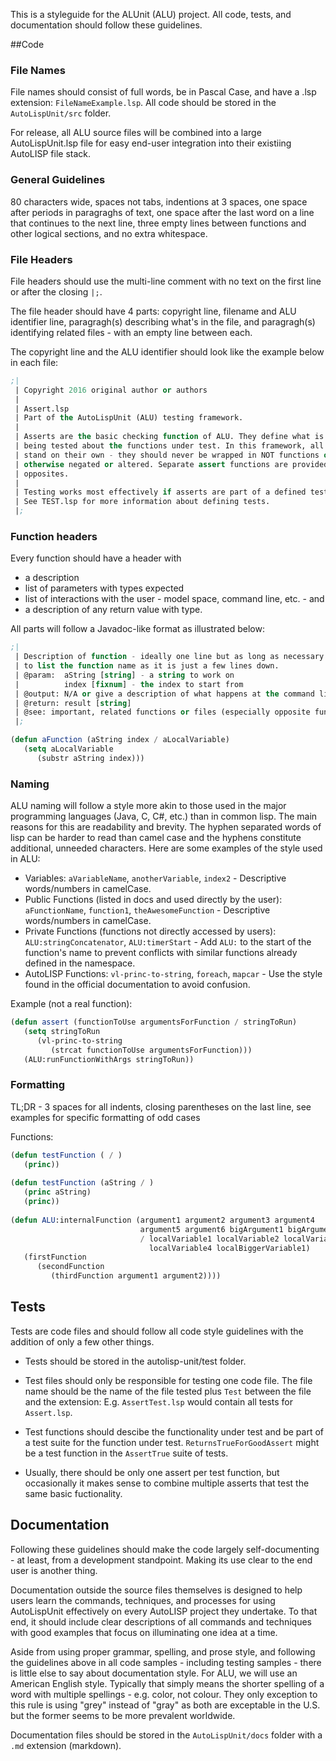 This is a styleguide for the ALUnit (ALU) project. All code, tests, and 
documentation should follow these guidelines.

##Code

### File Names

File names should consist of full words, be in Pascal Case, and have a 
.lsp extension: `FileNameExample.lsp`. All code should be stored in the 
`AutoLispUnit/src` folder.

For release, all ALU source files will be combined into a large AutoLispUnit.lsp 
file for easy end-user integration into their existiing AutoLISP file stack.


### General Guidelines

80 characters wide, spaces not tabs, indentions at 3 spaces, one space after 
periods in paragraghs of text, one space after the last word on a line that 
continues to the next line, three empty lines between functions and other 
logical sections, and no extra whitespace.


### File Headers

File headers should use the multi-line comment with no text on the first line 
or after the closing `|;`.

The file header should have 4 parts: copyright line, filename and ALU 
identifier line, paragragh(s) describing what's in the file, and paragragh(s) 
identifying related files - with an empty line between each.

The copyright line and the ALU identifier should look like the example 
below in each file:
```lisp
;|
 | Copyright 2016 original author or authors
 |
 | Assert.lsp
 | Part of the AutoLispUnit (ALU) testing framework.
 |
 | Asserts are the basic checking function of ALU. They define what is
 | being tested about the functions under test. In this framework, all asserts
 | stand on their own - they should never be wrapped in NOT functions or 
 | otherwise negated or altered. Separate assert functions are provided for all
 | opposites.
 |
 | Testing works most effectively if asserts are part of a defined test.
 | See TEST.lsp for more information about defining tests.
 |;
``` 

### Function headers
 
Every function should have a header with 
- a description
- list of parameters with types expected
- list of interactions with the user - model space, command line, etc. - and
- a description of any return value with type.

All parts will follow a Javadoc-like format as illustrated below: 
```lisp
;|
 | Description of function - ideally one line but as long as necessary. No need 
 | to list the function name as it is just a few lines down.
 | @param:  aString [string] - a string to work on
 |          index [fixnum] - the index to start from
 | @output: N/A or give a description of what happens at the command line, etc.
 | @return: result [string]
 | @see: important, related functions or files (especially opposite functions)
 |;

(defun aFunction (aString index / aLocalVariable)
   (setq aLocalVariable
      (substr aString index)))
```   

### Naming

ALU naming will follow a style more akin to those used in the major 
programming languages (Java, C, C#, etc.) than in common lisp. The main reasons 
for this are readability and brevity. The hyphen separated words of lisp can be 
harder to read than camel case and the hyphens constitute additional, unneeded 
characters. Here are some examples of the style used in ALU:

- Variables: `aVariableName`, `anotherVariable`, `index2` - Descriptive 
words/numbers in camelCase.
- Public Functions (listed in docs and used directly by the user): 
`aFunctionName`, `function1`, `theAwesomeFunction` - Descriptive words/numbers 
in camelCase. 
- Private Functions (functions not directly accessed by users): 
`ALU:stringConcatenator`, `ALU:timerStart` - Add `ALU:` to the start of the 
function's name to prevent conflicts with similar functions already defined in 
the namespace.
- AutoLISP Functions: `vl-princ-to-string`, `foreach`, `mapcar` - Use the style found 
in the official documentation to avoid confusion.

Example (not a real function):
```lisp
(defun assert (functionToUse argumentsForFunction / stringToRun)
   (setq stringToRun
      (vl-princ-to-string
         (strcat functionToUse argumentsForFunction)))
   (ALU:runFunctionWithArgs stringToRun))
```

### Formatting

TL;DR - 3 spaces for all indents, closing parentheses on the last line, see 
examples for specific formatting of odd cases

Functions:
```lisp
(defun testFunction ( / )
   (princ))
   
(defun testFunction (aString / )
   (princ aString)
   (princ))
   
(defun ALU:internalFunction (argument1 argument2 argument3 argument4 
                             argument5 argument6 bigArgument1 bigArgument2 
                             / localVariable1 localVariable2 localVariable3 
                               localVariable4 localBiggerVariable1)
   (firstFunction
      (secondFunction
         (thirdFunction argument1 argument2))))
```

## Tests

Tests are code files and should follow all code style guidelines with the 
addition of only a few other things.

- Tests should be stored in the autolisp-unit/test folder.

- Test files should only be responsible for testing one code file. The 
file name should be the name of the file tested plus `Test` between the file 
and the extension: E.g. `AssertTest.lsp` would contain all tests for `Assert.lsp`.

- Test functions should descibe the functionality under test and be part of a
test suite for the function under test. `ReturnsTrueForGoodAssert` might be a 
test function in the `AssertTrue` suite of tests.

- Usually, there should be only one assert per test function, but occasionally it 
makes sense to combine multiple asserts that test the same basic fuctionality.


## Documentation

Following these guidelines should make the code largely self-documenting - at 
least, from a development standpoint. Making its use clear to the end user is 
another thing.

Documentation outside the source files themselves is designed to help users 
learn the commands, techniques, and processes for using AutoLispUnit 
effectively on every AutoLISP project they undertake. To that end, it should 
include clear descriptions of all commands and techniques with good 
examples that focus on illuminating one idea at a time.

Aside from using proper grammar, spelling, and prose style, and following the 
guidelines above in all code samples - including testing samples - there is 
little else to say about documentation style. For ALU, we will use 
an American English style. Typically that simply means the shorter spelling 
of a word with multiple spellings - e.g. color, not colour. They only 
exception to this rule is using "grey" instead of "gray" as both are 
exceptable in the U.S. but the former seems to be more prevalent worldwide.

Documentation files should be stored in the `AutoLispUnit/docs` folder with a 
`.md` extension (markdown).
